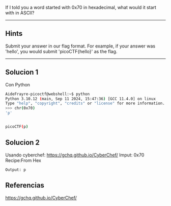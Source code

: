 
If I told you a word started with 0x70 in hexadecimal, what would it start with in ASCII?
____________________________________________________________________

## Hints
Submit your answer in our flag format. For example, if your answer was 'hello', you would submit 'picoCTF{hello}' as the flag.
______________________________________________________

## Solucion 1

Con Python
```bash
AideFrayre-picoctf@webshell:~$ python
Python 3.10.12 (main, Sep 11 2024, 15:47:36) [GCC 11.4.0] on linux
Type "help", "copyright", "credits" or "license" for more information.
>>> chr(0x70)
'p'


picoCTF(p)
```
## Solucion 2
Usando cyberchef: https://gchq.github.io/CyberChef/
Imput: 0x70
Recipe:From Hex

`Output: p`

## Referencias
https://gchq.github.io/CyberChef/
